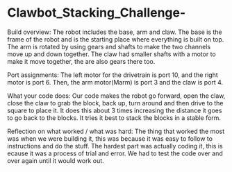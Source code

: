 # Clawbot_Stacking_Challenge-

Build overview:
The robot includes the base, arm and claw. The base is the frame of the robot and is the starting place where everything is built on top. The arm is rotated by using gears and shafts to make the two channels move up and down together. The claw had smaller shafts with a motor to make it move together, the are also gears there too.

Port assignments:
The left motor for the drivetrain is port 10, and the right motor is port 6. Then, the arm motor(Marm) is port 3 and the claw is port 4.

What your code does:
Our code makes the robot go forward, open the claw, close the claw to grab the block, back up, turn around and then drive to the square to place it. It does this about 3 times increasing the distance it goes to go back to the blocks. It tries it best to stack the blocks in a stable form.

Reflection on what worked / what was hard:
The thing that worked the most was when we were building it, this was because it was easy to follow to instructions and do the stuff. The hardest part was actually coding it, this is ecause it was a process of trial and error. We had to test the code over and over again until it would work out.
